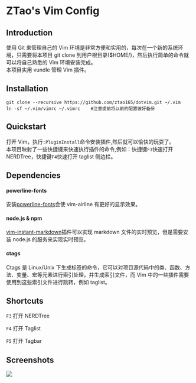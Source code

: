 # ZTao's Vim Config
## Introduction
使用 Git 来管理自己的 Vim 环境是非常方便和实用的，每次在一个新的系统环境，只需要将本项目 git clone 到用户根目录($HOME/)，然后执行简单的命令就可以将自己熟悉的 Vim 环境安装完成。<br/>
本项目实用 vundle 管理 Vim 插件。
## Installation
    git clone --recursive https://github.com/ztao165/dotvim.git ~/.vim
    ln -sf ~/.vim/vimrc ~/.vimrc    #注意提前将以前的配置做好备份
## Quickstart
打开 Vim，执行`:PluginInstall`命令安装插件,然后就可以愉快的玩耍了。<br/>
本项目映射了一些快捷键来快速执行插件的命令,例如：快捷键`F3`快速打开 NERDTree，快捷键`F4`快速打开 taglist 侧边栏。
## Dependencies
#### powerline-fonts
安装[powerline-fonts][1]会使 vim-airline 有更好的显示效果。
#### node.js & npm
[vim-instant-markdown][2]插件可以实现 markdown 文件的实时预览，但是需要安装 node.js 的服务来实现实时预览。
#### ctags
Ctags 是 Linux/Unix 下生成标签的命令，它可以对项目源代码中的类、函数、方法、变量、宏等元素进行索引处理，并生成索引文件，而 Vim 中的一些插件需要使用到这些索引文件进行跳转，例如 taglist。
## Shortcuts

`F3` 打开 NERDTree

`F4` 打开 Taglist

`F5` 打开 Tagbar

## Screenshots
![](https://ws1.sinaimg.cn/large/006tNc79ly1flg8izl0yqj31kw0w04a8.jpg)

[1]: https://github.com/powerline/fonts
[2]: https://github.com/suan/vim-instant-markdown

